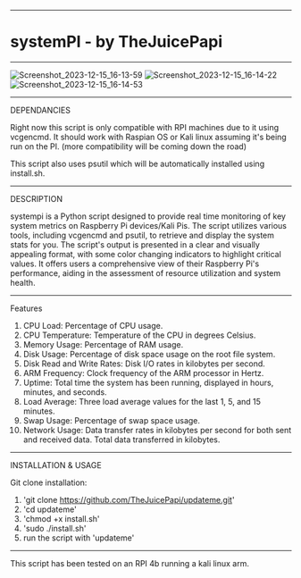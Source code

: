 -------------------------------------------------------------------------------------------------------------------------------------------

# systemPI - by TheJuicePapi

-------------------------------------------------------------------------------------------------------------------------------------------

![Screenshot_2023-12-15_16-13-59](https://github.com/TheJuicePapi/systempi/assets/134894632/b3a3917b-bf2e-43e7-bca4-8535f1edbac8)
![Screenshot_2023-12-15_16-14-22](https://github.com/TheJuicePapi/systempi/assets/134894632/c28f8b77-ea39-4201-871b-085ce1793053)
![Screenshot_2023-12-15_16-14-53](https://github.com/TheJuicePapi/systempi/assets/134894632/20f17a25-3039-409c-9a55-38b25644e3ee)


------------------------------


DEPENDANCIES

Right now this script is only compatible with RPI machines due to it using vcgencmd. It should work with Raspian OS or Kali linux assuming it's being run on the PI.
(more compatibility will be coming down the road)

This script also uses psutil which will be automatically installed using install.sh.

-------------------------------

DESCRIPTION

systempi is a Python script designed to provide real time monitoring of key system metrics on Raspberry Pi devices/Kali Pis. The script utilizes various tools, including vcgencmd and psutil, to retrieve and display the system stats for you. The script's output is presented in a clear and visually appealing format, with some color changing indicators to highlight critical values. It offers users a comprehensive view of their Raspberry Pi's performance, aiding in the assessment of resource utilization and system health.

-------------------------------

Features

1. CPU Load: Percentage of CPU usage.
2. CPU Temperature: Temperature of the CPU in degrees Celsius.
3. Memory Usage: Percentage of RAM usage.
4. Disk Usage: Percentage of disk space usage on the root file system.
5. Disk Read and Write Rates: Disk I/O rates in kilobytes per second.
6. ARM Frequency: Clock frequency of the ARM processor in Hertz.
7. Uptime: Total time the system has been running, displayed in hours, minutes, and seconds.
8. Load Average: Three load average values for the last 1, 5, and 15 minutes.
9. Swap Usage: Percentage of swap space usage.
10. Network Usage: Data transfer rates in kilobytes per second for both sent and received data. Total data transferred in kilobytes.

-------------------------------

INSTALLATION & USAGE


Git clone installation:

1. 'git clone https://github.com/TheJuicePapi/updateme.git'
2. 'cd updateme'
3. 'chmod +x install.sh'
4. 'sudo ./install.sh'
5. run the script with 'updateme'

 
-------------------------------

This script has been tested on an RPI 4b running a kali linux arm.
